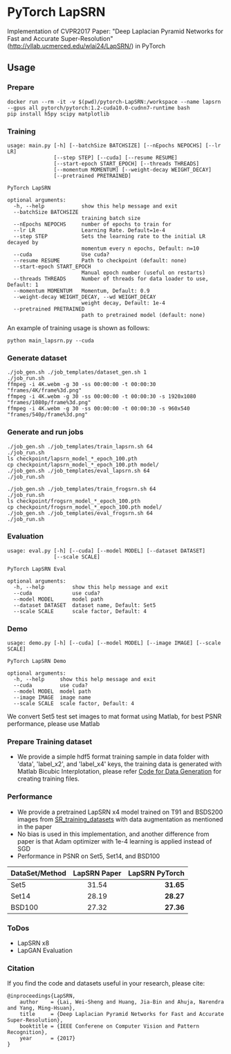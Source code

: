 # PyTorch LapSRN
Implementation of CVPR2017 Paper: "Deep Laplacian Pyramid Networks for Fast and Accurate Super-Resolution"(http://vllab.ucmerced.edu/wlai24/LapSRN/) in PyTorch

## Usage

### Prepare
```
docker run --rm -it -v $(pwd)/pytorch-LapSRN:/workspace --name lapsrn --gpus all pytorch/pytorch:1.2-cuda10.0-cudnn7-runtime bash
pip install h5py scipy matplotlib
```
### Training
```
usage: main.py [-h] [--batchSize BATCHSIZE] [--nEpochs NEPOCHS] [--lr LR]
               [--step STEP] [--cuda] [--resume RESUME]
               [--start-epoch START_EPOCH] [--threads THREADS]
               [--momentum MOMENTUM] [--weight-decay WEIGHT_DECAY]
               [--pretrained PRETRAINED]

PyTorch LapSRN

optional arguments:
  -h, --help            show this help message and exit
  --batchSize BATCHSIZE
                        training batch size
  --nEpochs NEPOCHS     number of epochs to train for
  --lr LR               Learning Rate. Default=1e-4
  --step STEP           Sets the learning rate to the initial LR decayed by
                        momentum every n epochs, Default: n=10
  --cuda                Use cuda?
  --resume RESUME       Path to checkpoint (default: none)
  --start-epoch START_EPOCH
                        Manual epoch number (useful on restarts)
  --threads THREADS     Number of threads for data loader to use, Default: 1
  --momentum MOMENTUM   Momentum, Default: 0.9
  --weight-decay WEIGHT_DECAY, --wd WEIGHT_DECAY
                        weight decay, Default: 1e-4
  --pretrained PRETRAINED
                        path to pretrained model (default: none)

```
An example of training usage is shown as follows:
```
python main_lapsrn.py --cuda
```
### Generate dataset
```
./job_gen.sh ./job_templates/dataset_gen.sh 1
./job_run.sh
ffmpeg -i 4K.webm -g 30 -ss 00:00:00 -t 00:00:30 "frames/4K/frame%3d.png"
ffmpeg -i 4K.webm -g 30 -ss 00:00:00 -t 00:00:30 -s 1920x1080 "frames/1080p/frame%3d.png"
ffmpeg -i 4K.webm -g 30 -ss 00:00:00 -t 00:00:30 -s 960x540 "frames/540p/frame%3d.png"
```
### Generate and run jobs
```
./job_gen.sh ./job_templates/train_lapsrn.sh 64
./job_run.sh
ls checkpoint/lapsrn_model_*_epoch_100.pth
cp checkpoint/lapsrn_model_*_epoch_100.pth model/
./job_gen.sh ./job_templates/eval_lapsrn.sh 64
./job_run.sh

./job_gen.sh ./job_templates/train_frogsrn.sh 64
./job_run.sh
ls checkpoint/frogsrn_model_*_epoch_100.pth
cp checkpoint/frogsrn_model_*_epoch_100.pth model/
./job_gen.sh ./job_templates/eval_frogsrn.sh 64
./job_run.sh
```

### Evaluation
```
usage: eval.py [-h] [--cuda] [--model MODEL] [--dataset DATASET]
               [--scale SCALE]

PyTorch LapSRN Eval

optional arguments:
  -h, --help         show this help message and exit
  --cuda             use cuda?
  --model MODEL      model path
  --dataset DATASET  dataset name, Default: Set5
  --scale SCALE      scale factor, Default: 4
```

### Demo
```
usage: demo.py [-h] [--cuda] [--model MODEL] [--image IMAGE] [--scale SCALE]

PyTorch LapSRN Demo

optional arguments:
  -h, --help     show this help message and exit
  --cuda         use cuda?
  --model MODEL  model path
  --image IMAGE  image name
  --scale SCALE  scale factor, Default: 4
```

We convert Set5 test set images to mat format using Matlab, for best PSNR performance, please use Matlab

### Prepare Training dataset
  - We provide a simple hdf5 format training sample in data folder with 'data', 'label_x2', and 'label_x4' keys, the training data is generated with Matlab Bicubic Interplotation, please refer [Code for Data Generation](https://github.com/twtygqyy/pytorch-LapSRN/tree/master/data) for creating training files.

### Performance
  - We provide a pretrained LapSRN x4 model trained on T91 and BSDS200 images from [SR_training_datasets](http://vllab.ucmerced.edu/wlai24/LapSRN/results/SR_testing_datasets.zip) with data augmentation as mentioned in the paper
  - No bias is used in this implementation, and another difference from paper is that Adam optimizer with 1e-4 learning is applied instead of SGD
  - Performance in PSNR on Set5, Set14, and BSD100
  
| DataSet/Method        | LapSRN Paper          | LapSRN PyTorch|
| ------------- |:-------------:| -----:|
| Set5      | 31.54      | **31.65** |
| Set14     | 28.19      | **28.27** |
| BSD100    | 27.32      | **27.36** |

### ToDos
  - LapSRN x8
  - LapGAN Evaluation
  
### Citation

If you find the code and datasets useful in your research, please cite:
    
    @inproceedings{LapSRN,
        author    = {Lai, Wei-Sheng and Huang, Jia-Bin and Ahuja, Narendra and Yang, Ming-Hsuan}, 
        title     = {Deep Laplacian Pyramid Networks for Fast and Accurate Super-Resolution}, 
        booktitle = {IEEE Conferene on Computer Vision and Pattern Recognition},
        year      = {2017}
    }
